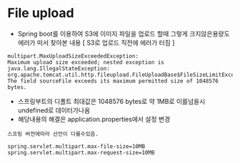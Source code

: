 # File upload

- Spring boot를 이용하여 S3에 이미지 파일을 업로드 할때 그렇게 크지않은용량도 에러가 떠서 찾아본 내용 [ S3로 업로드 직전에 에러가 터짐 ] 

```
multipart.MaxUploadSizeExceededException: 
Maximum upload size exceeded; nested exception is java.lang.IllegalStateException: 
org.apache.tomcat.util.http.fileupload.FileUploadBase$FileSizeLimitExceededException: 
The field sourceFile exceeds its maximum permitted size of 1048576 bytes.
```

- 스프링부트의 디폴트 최대값은 1048576 bytes로 약 1MB로 이를넘을시 undefined로 데이터가나옴
- 해당내용의 해결은 application.properties에서 설정 변경


```
스프링 버전에따라 선언이 다를수있음.

spring.servlet.multipart.max-file-size=10MB
spring.servlet.multipart.max-request-size=10MB
```

